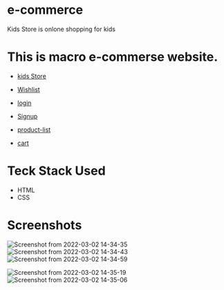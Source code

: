 
# e-commerce

Kids Store is onlone shopping for kids

# This is macro e-commerse website.

* [kids Store](https://friendly-feynman-ccbe74.netlify.app/)
* [Wishlist](https://friendly-feynman-ccbe74.netlify.app/wishlist/wish-list.html)

* [login](https://friendly-feynman-ccbe74.netlify.app/authentication/login)

* [Signup](https://friendly-feynman-ccbe74.netlify.app/authentication/login#)
* [product-list](https://friendly-feynman-ccbe74.netlify.app/product%20list/product-list.html)
* [cart](https://friendly-feynman-ccbe74.netlify.app/cart/cart.html)

# Teck Stack Used

* HTML
* CSS

# Screenshots
![Screenshot from 2022-03-02 14-34-35](https://user-images.githubusercontent.com/83698686/156331473-86e64bdc-8415-42d7-9c92-c55260490f90.png)
![Screenshot from 2022-03-02 14-34-43](https://user-images.githubusercontent.com/83698686/156331468-dd8b0e2e-9749-4787-9d61-790afcafd26f.png)
![Screenshot from 2022-03-02 14-34-59](https://user-images.githubusercontent.com/83698686/156331440-54f15ed3-5411-4e14-970a-acb3d8e7d202.png)

![Screenshot from 2022-03-02 14-35-19](https://user-images.githubusercontent.com/83698686/156331396-4b925e5d-2013-4ecb-a18d-48a662d844a1.png)
![Screenshot from 2022-03-02 14-35-06](https://user-images.githubusercontent.com/83698686/156331435-4ae0fe89-1089-41be-8c86-fac3431532ca.png)


